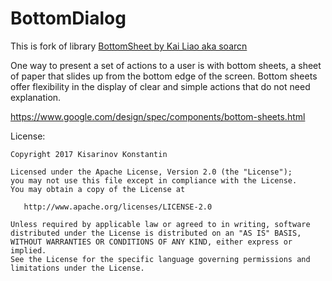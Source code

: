 BottomDialog
=======

This is fork of library <a href=https://github.com/soarcn/BottomSheet>BottomSheet by Kai Liao aka soarcn</a>

One way to present a set of actions to a user is with bottom sheets, a sheet of paper that slides up from the bottom edge of the screen. Bottom sheets offer flexibility in the display of clear and simple actions that do not need explanation.

https://www.google.com/design/spec/components/bottom-sheets.html

<!--This library works on android 2.1+ 

![Sample](https://github.com/soarcn/BottomSheet/blob/master/art/image.png?raw=true)
![Sample](https://github.com/soarcn/BottomSheet/blob/master/art/image1.png?raw=true)
![Sample](https://github.com/soarcn/BottomSheet/blob/master/art/image2.png?raw=true)
![Sample](https://github.com/soarcn/BottomSheet/blob/master/art/image3.png?raw=true)
![Sample](https://github.com/soarcn/BottomSheet/blob/master/art/image4.png?raw=true)
![Sample](https://github.com/soarcn/BottomSheet/blob/master/art/image5.png?raw=true)

How to use this library
=======

- Download this library, import to your IDE as a library project.
- Using Gradle

```groovy
    compile 'com.cocosw:bottomsheet:1.+@aar'
```
- Using Maven

```xml
<dependency>
    <groupId>com.cocosw</groupId>
    <artifactId>bottomsheet</artifactId>
    <version>1.x</version>
    <type>apklib</type>
</dependency>
```

- Compile you project with android sdk v21+

API
=======

- Define actions in menu xml (Tip: divider tag has been replaced by group tag from 1.1.0)

```xml
<menu xmlns:android="http://schemas.android.com/apk/res/android">
    <item android:id="@+id/share" android:title="@string/share" android:icon="@drawable/perm_group_messages"/>
    <item android:id="@+id/upload" android:title="@string/upload" android:icon="@drawable/perm_group_system_clock"/>
    <item android:id="@+id/call" android:title="@string/call" android:icon="@drawable/perm_group_phone_calls"/>
    <group android:id="@+id/helpgroup">
         <item android:id="@+id/help" android:title="@string/help" android:icon="@drawable/perm_group_system_tools"/>
    </group>
</menu>

```

- Show it just like showing a dialog.

```java
new BottomSheet.Builder(this).title("title").sheet(R.menu.list).listener(new DialogInterface.OnClickListener() {
                    @Override
                    public void onClick(DialogInterface dialog, int which) {
                        switch (which) {
                            case R.id.help:
                                q.toast("Help me!");
                                break;
                        }
                    }
                }).show();

```
- You can also add action items in builder.

Action items manipulate
========

You can get a menu object from bottomsheet instance from 1.1.0, and change it as you want, exactly like you're manipulating an android menu or actionbar actionitems.
Please be aware that if you change the menu after showing the bottomsheet, you must call invalidate(), or no changes will be applied and your app might crash.
Please check example application for more info.


Style
========

- Invoke darkTheme() to show the built-in dark theme
- Or define your style in your application, and call bottomsheet by using new BottomSheet.Builder(this,R.style.BottomSheet_StyleDialog)....

```xml
    <style name="BottomSheet.StyleDialog" parent="BottomSheet.Dialog">
        <item name="android:backgroundDimAmount">0.5</item>
        <item name="android:windowAnimationStyle">@style/BottomSheet.Animation</item>
        <item name="android:textColorPrimary">#DDffffff</item>
        <item name="android:textColorSecondary">#8Affffff</item>
        <item name="android:textColorHint">#42ffffff</item>
        <item name="bs_dialogBackground">@color/abc_search_url_text_normal</item>
        <item name="bs_dividerColor">@color/abc_search_url_text_pressed</item>
        <item name="bs_numColumns">4</item>
        <item name="bs_listStyle">@style/BottomSheet.StyleList</item>
    </style>
```
- Or set bottomesheet style in your activity theme

```xml
    <style name="StyleTheme" parent="Theme.AppCompat">
        <item name="bs_bottomSheetStyle">@style/BottomSheet.StyleDialog</item>
    </style>
```

About me :
I'm Konstantin, an 34 years old android developer based in Nikolaev city, Ukraine.

-->
License: 

    Copyright 2017 Kisarinov Konstantin

    Licensed under the Apache License, Version 2.0 (the "License");
    you may not use this file except in compliance with the License.
    You may obtain a copy of the License at

       http://www.apache.org/licenses/LICENSE-2.0

    Unless required by applicable law or agreed to in writing, software
    distributed under the License is distributed on an "AS IS" BASIS,
    WITHOUT WARRANTIES OR CONDITIONS OF ANY KIND, either express or implied.
    See the License for the specific language governing permissions and
    limitations under the License.
